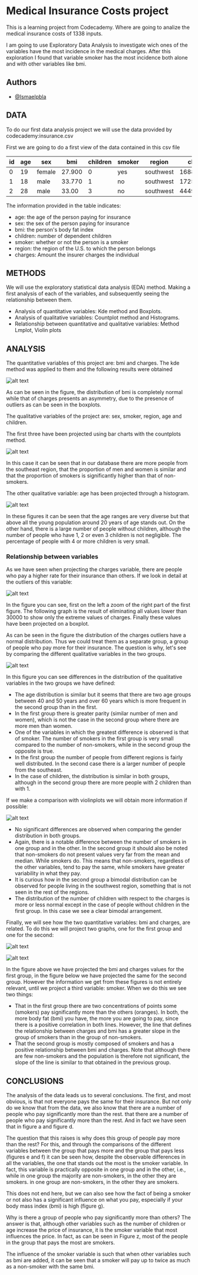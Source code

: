 
# Medical Insurance Costs project

This is a learning project from Codecademy. Where are going to analize the medical insurance costs of 1338 inputs.

I am going to use Exploratory Data Analysis to investigate wich ones of the variables have the most incidence in the medical charges.
After this exploration I found that  variable smoker has the most incidence both alone and with other variables like bmi. 



## Authors

- [@Ismaelpbla](https://www.github.com/Ismaelpbla)


## DATA

To do our first data analysis project we will use the data provided by codecademy:insurance.csv

First we are going to do a first view of the data contained in this csv file

| id  |age  | sex   |bmi   |children   |smoker   |region   |charges   |
|---|---|---|---|---|---|---|---|
| 0  |19   | female  |27.900   |0   |yes   |southwest   |16884.92400   |
|  1 |  18 |   male|33.770   |1   |no   |southwest   |1725.55230   |
|   2|   28|   male|33.00   |3   |no   |southwest   |4449.46200   |


The information provided in the table indicates:
- age: the age of the person paying for insurance
- sex: the sex of the person paying for insurance
- bmi: the person's body fat index
- children: number of dependent children
- smoker: whether or not the person is a smoker
- region: the region of the U.S. to which the person belongs
- charges: Amount the insurer charges the individual

## METHODS

We will use the exploratory statistical data analysis (EDA) method. Making a first analysis of each of the variables, and subsequently seeing the relationship between them.

- Analysis of quantitative variables: Kde method and Boxplots.
- Analysis of qualitative variables: Countplot method and Histograms.
- Relationship between quantitative and qualitative variables: Method Lmplot, Violin plots
## ANALYSIS

The quantitative variables of this project are: bmi and charges. The kde method was applied to them and the following results were obtained

![alt text](https://raw.githubusercontent.com/Ismaelpbla/Medical_Insurance_costs/main/Figures/kdeplot.png)

As can be seen in the figure, the distribution of bmi is completely normal while that of charges presents an asymmetry, due to the presence of outliers as can be seen in the boxplots.

The qualitative variables of the project are: sex, smoker, region, age and children.

The first three have been projected using bar charts with the countplots method.

![alt text](https://raw.githubusercontent.com/Ismaelpbla/Medical_Insurance_costs/30f03294866592c7d06d106013ca365eaeb948c2/Figures/countplot.png)

In this case it can be seen that in our database there are more people from the southeast region, that the proportion of men and women is similar and that the proportion of smokers is significantly higher than that of non-smokers.

The other qualitative variable: age has been projected through a histogram.

![alt text](https://raw.githubusercontent.com/Ismaelpbla/Medical_Insurance_costs/6388dcca73616fe1ff045287ebc8cfdc906b9513/Figures/histogram.png)

In these figures it can be seen that the age ranges are very diverse but that above all the young population around 20 years of age stands out. On the other hand, there is a large number of people without children, although the number of people who have 1, 2 or even 3 children is not negligible. The percentage of people with 4 or more children is very small.

### Relationship between variables

As we have seen when projecting the charges variable, there are people who pay a higher rate for their insurance than others. If we look in detail at the outliers of this variable:

![alt text](https://raw.githubusercontent.com/Ismaelpbla/Medical_Insurance_costs/main/Figures/charges_outliers.png)

In the figure you can see, first on the left a zoom of the right part of the first figure. The following graph is the result of eliminating all values lower than 30000 to show only the extreme values of charges. Finally these values have been projected on a boxplot.

As can be seen in the figure the distribution of the charges outliers have a normal distribution. Thus we could treat them as a separate group, a group of people who pay more for their insurance. The question is why, let's see by comparing the different qualitative variables in the two groups.

![alt text](https://raw.githubusercontent.com/Ismaelpbla/Medical_Insurance_costs/main/Figures/countplot2.png)


In this figure you can see differences in the distribution of the qualitative variables in the two groups we have defined:
- The age distribution is similar but it seems that there are two age groups between 40 and 50 years and over 60 years which is more frequent in the second group than in the first.
- In the first group there is greater parity (similar number of men and women), which is not the case in the second group where there are more men than women.
- One of the variables in which the greatest difference is observed is that of smoker. The number of smokers in the first group is very small compared to the number of non-smokers, while in the second group the opposite is true.
- In the first group the number of people from different regions is fairly well distributed. In the second case there is a larger number of people from the southeast.
- In the case of children, the distribution is similar in both groups, although in the second group there are more people with 2 children than with 1.

If we make a comparison with violinplots we will obtain more information if possible:

![alt text](https://raw.githubusercontent.com/Ismaelpbla/Medical_Insurance_costs/main/Figures/violin_plot2.png)

- No significant differences are observed when comparing the gender distribution in both groups.
- Again, there is a notable difference between the number of smokers in one group and in the other. In the second group it should also be noted that non-smokers do not present values very far from the mean and median. While smokers do. This means that non-smokers, regardless of the other variables, tend to pay the same, while smokers have greater variability in what they pay.
- It is curious how in the second group a bimodal distribution can be observed for people living in the southwest region, something that is not seen in the rest of the regions.
- The distribution of the number of children with respect to the charges is more or less normal except in the case of people without children in the first group. In this case we see a clear bimodal arrangement.

Finally, we will see how the two quantitative variables: bmi and charges, are related. To do this we will project two graphs, one for the first group and one for the second:

![alt text](https://raw.githubusercontent.com/Ismaelpbla/Medical_Insurance_costs/main/Figures/charges%20vs%20bmi%20standar.png)

![alt text](https://raw.githubusercontent.com/Ismaelpbla/Medical_Insurance_costs/main/Figures/charges%20vs%20bmi%20outliers.png)

In the figure above we have projected the bmi and charges values for the first group, in the figure below we have projected the same for the second group.
However the information we get from these figures is not entirely relevant, until we project a third variable: smoker. When we do this we see two things:
- That in the first group there are two concentrations of points some (smokers) pay significantly more than the others (oranges). In both, the more body fat (bmi) you have, the more you are going to pay, since there is a positive correlation in both lines. However, the line that defines the relationship between charges and bmi has a greater slope in the group of smokers than in the group of non-smokers.
- That the second group is mostly composed of smokers and has a positive relationship between bmi and charges. Note that although there are few non-smokers and the population is therefore not significant, the slope of the line is similar to that obtained in the previous group.


## CONCLUSIONS

The analysis of the data leads us to several conclusions. The first, and most obvious, is that not everyone pays the same for their insurance. But not only do we know that from the data, we also know that there are a number of people who pay significantly more than the rest.
that there are a number of people who pay significantly more than the rest. And in fact we have seen that in figure a and figure d.

The question that this raises is why does this group of people pay more than the rest? For this, and through the comparisons of the different variables between the group that pays more and the group that pays less (figures e and f)
it can be seen how, despite the observable differences in all the variables, the one that stands out the most is the smoker variable. In fact, this variable is practically opposite in one group and in the other, i.e., while in one group the majority are non-smokers, in the other they are smokers.
in one group are non-smokers, in the other they are smokers.

This does not end here, but we can also see how the fact of being a smoker or not also has a significant influence on what you pay, especially if your body mass index (bmi) is high (figure g).

Why is there a group of people who pay significantly more than others? The answer is that, although other variables such as the number of children or age increase the price of insurance, it is the smoker variable that most influences the price.
In fact, as can be seen in Figure z, most of the people in the group that pays the most are smokers.

The influence of the smoker variable is such that when other variables such as bmi are added, it can be seen that a smoker will pay up to twice as much as a non-smoker with the same bmi.
